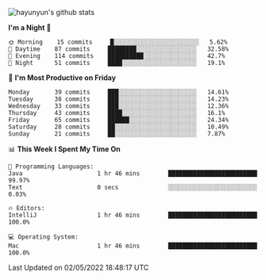 
![hayunyun's github stats](https://github-readme-stats.vercel.app/api?username=hayunyun&show_icons=true)


<!--START_SECTION:waka-->
**I'm a Night 🦉** 

```text
🌞 Morning    15 commits     █░░░░░░░░░░░░░░░░░░░░░░░░   5.62% 
🌆 Daytime    87 commits     ████████░░░░░░░░░░░░░░░░░   32.58% 
🌃 Evening    114 commits    ██████████░░░░░░░░░░░░░░░   42.7% 
🌙 Night      51 commits     ████░░░░░░░░░░░░░░░░░░░░░   19.1%

```
📅 **I'm Most Productive on Friday** 

```text
Monday       39 commits     ███░░░░░░░░░░░░░░░░░░░░░░   14.61% 
Tuesday      38 commits     ███░░░░░░░░░░░░░░░░░░░░░░   14.23% 
Wednesday    33 commits     ███░░░░░░░░░░░░░░░░░░░░░░   12.36% 
Thursday     43 commits     ████░░░░░░░░░░░░░░░░░░░░░   16.1% 
Friday       65 commits     ██████░░░░░░░░░░░░░░░░░░░   24.34% 
Saturday     28 commits     ██░░░░░░░░░░░░░░░░░░░░░░░   10.49% 
Sunday       21 commits     ██░░░░░░░░░░░░░░░░░░░░░░░   7.87%

```


📊 **This Week I Spent My Time On** 

```text
💬 Programming Languages: 
Java                     1 hr 46 mins        █████████████████████████   99.97% 
Text                     0 secs              ░░░░░░░░░░░░░░░░░░░░░░░░░   0.03%

🔥 Editors: 
IntelliJ                 1 hr 46 mins        █████████████████████████   100.0%

💻 Operating System: 
Mac                      1 hr 46 mins        █████████████████████████   100.0%

```


 Last Updated on 02/05/2022 18:48:17 UTC
<!--END_SECTION:waka-->

<!--
**hayunyun/hayunyun** is a ✨ _special_ ✨ repository because its `README.md` (this file) appears on your GitHub profile.

Here are some ideas to get you started:

- 🔭 I’m currently working on ...
- 🌱 I’m currently learning ...
- 👯 I’m looking to collaborate on ...
- 🤔 I’m looking for help with ...
- 💬 Ask me about ...
- 📫 How to reach me: ...
- 😄 Pronouns: ...
- ⚡ Fun fact: ...
-->
